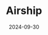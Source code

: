 ---  
layout: startup_page  
title: "Airship"  
id: "airship.us"  
permalink: "/airshipairship.us09302024/"  
website: "https://www.airship.us/"  
funding_round: "Pre-Seed"  
funding_amount: "$4M"  
investors: "QED Investors, Silence, Lorimer Ventures, Four Acres Capital, Twine Ventures"  
about: "Airship provides software tools and financial products to help home services owner-operators grow their businesses. Its platform integrates with existing field service management tools, assists with equipment sizing and incentive identification, and digitizes sales processes, increasing ticket sizes and close rates for HVAC businesses. Airship aims to modernize home services sales practices."  
markets: "Fintech, SaaS, Home Services, Mobile Computing Software Products"  
hq: "Washington, District of Columbia, United States"  
founded_year: "2024"  
linkedin: "https://www.linkedin.com/company/airship-us"  
twitter: "https://twitter.com/Airship"  
instagram: ""  
facebook: "https://www.facebook.com/airshipsocial"  
crunchbase: "https://www.crunchbase.com/organization/airship-8c57?utm_source=linkedin&utm_medium=referral&utm_campaign=linkedin_companies&utm_content=profile_cta_anon&trk=funding_crunchbase"  
pitchbook: "https://pitchbook.com/profiles/company/43016-41"  

date_display: "30-Sep-2024"  
date: "2024-09-30"

# SEO Optimization  
meta_title: "Airship - Pre-Seed Funding ($4M)"  
meta_description: "Airship, Airship provides software tools and financial products to help home services owner-operators grow their businesses. Its platform integrates with exist..."  
meta_keywords: "Airship, Fintech, SaaS, Home Services, Mobile Computing Software Products, Pre-Seed funding"  
canonical_url: "https://startup.projectstartups.com/airshipairship.us09302024/"  
---